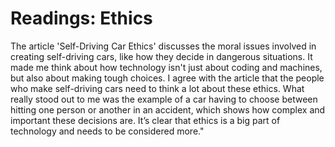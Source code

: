 # Readings: Ethics

 The article 'Self-Driving Car Ethics' discusses the moral issues involved in creating self-driving cars, like how they decide in dangerous situations. It made me think about how technology isn't just about coding and machines, but also about making tough choices. I agree with the article that the people who make self-driving cars need to think a lot about these ethics. What really stood out to me was the example of a car having to choose between hitting one person or another in an accident, which shows how complex and important these decisions are. It’s clear that ethics is a big part of technology and needs to be considered more."
